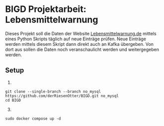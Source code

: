 # BIGD Projektarbeit: Lebensmittelwarnung

Dieses Projekt soll die Daten der Website [Lebensmittelwarnung.de](Lebensmittelwarnung.de)
mittels eines Python Skripts täglich auf neue Einträge prüfen.
Neue Einträge werden mittels diesem Skript dann direkt auch an Kafka
übergeben. Von dort aus sollen die Daten noch veranschaulicht werden
und weitergegeben werden.

## Setup

1.

```
git clone --single-branch --branch no_mysql https://github.com/derRiesenOtter/BIGD.git no_mysql
cd BIGD
```

3.

```
sudo docker compose up -d
```
